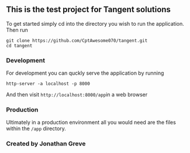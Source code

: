 ## This is the test project for Tangent solutions

To get started simply cd into the directory you wish to run the application.
Then run 
```
git clone https://github.com/CptAwesome070/tangent.git
cd tangent
```

### Development

For development you can quckly serve the application by running 
```
http-server -a localhost -p 8000
```
And then visit `http://localhost:8000/app`in a web browser

### Production
Ultimately in a production environment all you would need are the files within the `/app` directory.

### Created by Jonathan Greve
